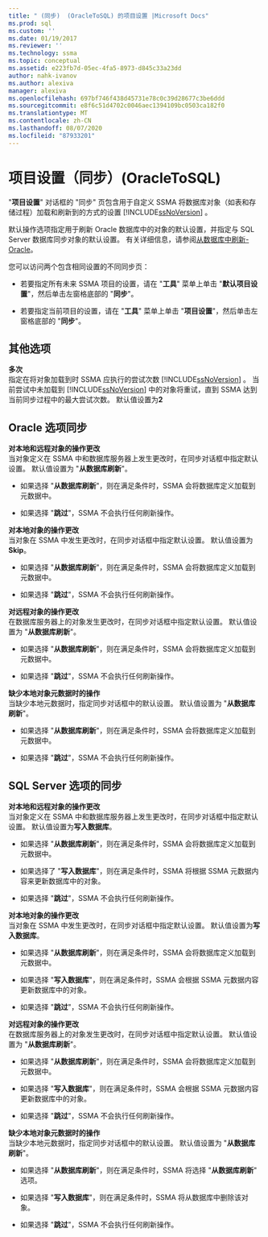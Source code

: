 ```yaml
---
title: " (同步)  (OracleToSQL) 的项目设置 |Microsoft Docs"
ms.prod: sql
ms.custom: ''
ms.date: 01/19/2017
ms.reviewer: ''
ms.technology: ssma
ms.topic: conceptual
ms.assetid: e223fb7d-05ec-4fa5-8973-d845c33a23dd
author: nahk-ivanov
ms.author: alexiva
manager: alexiva
ms.openlocfilehash: 697bf746f438d45731e78c0c39d28677c3be6ddd
ms.sourcegitcommit: e8f6c51d4702c0046aec1394109bc0503ca182f0
ms.translationtype: MT
ms.contentlocale: zh-CN
ms.lasthandoff: 08/07/2020
ms.locfileid: "87933201"
---
```

# <a name="project-settingssynchronization-oracletosql"></a>项目设置（同步）(OracleToSQL)
"**项目设置**" 对话框的 "同步" 页包含用于自定义 SSMA 将数据库对象（如表和存储过程）加载和刷新到的方式的设置 [!INCLUDE[ssNoVersion](../../includes/ssnoversion-md.md)] 。  
  
默认操作选项指定用于刷新 Oracle 数据库中的对象的默认设置，并指定与 SQL Server 数据库同步对象的默认设置。 有关详细信息，请参阅[从数据库中刷新-Oracle](../../ssma/oracle/refresh-from-database-oracletosql.md)。  
  
您可以访问两个包含相同设置的不同同步页：  
  
-   若要指定所有未来 SSMA 项目的设置，请在 "**工具**" 菜单上单击 "**默认项目设置**"，然后单击左窗格底部的 "**同步**"。  
  
-   若要指定当前项目的设置，请在 "**工具**" 菜单上单击 "**项目设置**"，然后单击左窗格底部的 "**同步**"。  
  
## <a name="miscellaneous-options"></a>其他选项  
**多次**  
指定在将对象加载到时 SSMA 应执行的尝试次数 [!INCLUDE[ssNoVersion](../../includes/ssnoversion-md.md)] 。 当前尝试中未加载到 [!INCLUDE[ssNoVersion](../../includes/ssnoversion-md.md)] 中的对象将重试，直到 SSMA 达到当前同步过程中的最大尝试次数。 默认值设置为**2**  
  
## <a name="synchronization-for-oracle-options"></a>Oracle 选项同步  
**对本地和远程对象的操作更改**  
当对象定义在 SSMA 中和数据库服务器上发生更改时，在同步对话框中指定默认设置。 默认值设置为 "**从数据库刷新**"。  
  
-   如果选择 "**从数据库刷新**"，则在满足条件时，SSMA 会将数据库定义加载到元数据中。  
  
-   如果选择 "**跳过**"，SSMA 不会执行任何刷新操作。  
  
**对本地对象的操作更改**  
当对象在 SSMA 中发生更改时，在同步对话框中指定默认设置。 默认值设置为**Skip**。  
  
-   如果选择 "**从数据库刷新**"，则在满足条件时，SSMA 会将数据库定义加载到元数据中。  
  
-   如果选择 "**跳过**"，SSMA 不会执行任何刷新操作。  
  
**对远程对象的操作更改**  
在数据库服务器上的对象发生更改时，在同步对话框中指定默认设置。 默认值设置为 "**从数据库刷新**"。  
  
-   如果选择 "**从数据库刷新**"，则在满足条件时，SSMA 会将数据库定义加载到元数据中。  
  
-   如果选择 "**跳过**"，SSMA 不会执行任何刷新操作。  
  
**缺少本地对象元数据时的操作**  
当缺少本地元数据时，指定同步对话框中的默认设置。 默认值设置为 "**从数据库刷新**"。  
  
-   如果选择 "**从数据库刷新**"，则在满足条件时，SSMA 会将数据库定义加载到元数据中。  
  
-   如果选择 "**跳过**"，SSMA 不会执行任何刷新操作。  
  
## <a name="synchronization-for-sql-server-options"></a>SQL Server 选项的同步  
**对本地和远程对象的操作更改**  
当对象定义在 SSMA 中和数据库服务器上发生更改时，在同步对话框中指定默认设置。 默认值设置为**写入数据库**。  
  
-   如果选择 "**从数据库刷新**"，则在满足条件时，SSMA 会将数据库定义加载到元数据中。  
  
-   如果选择了 "**写入数据库**"，则在满足条件时，SSMA 将根据 SSMA 元数据内容来更新数据库中的对象。  
  
-   如果选择 "**跳过**"，SSMA 不会执行任何刷新操作。  
  
**对本地对象的操作更改**  
当对象在 SSMA 中发生更改时，在同步对话框中指定默认设置。 默认值设置为**写入数据库**。  
  
-   如果选择 "**从数据库刷新**"，则在满足条件时，SSMA 会将数据库定义加载到元数据中。  
  
-   如果选择 "**写入数据库**"，则在满足条件时，SSMA 会根据 SSMA 元数据内容更新数据库中的对象。  
  
-   如果选择 "**跳过**"，SSMA 不会执行任何刷新操作。  
  
**对远程对象的操作更改**  
在数据库服务器上的对象发生更改时，在同步对话框中指定默认设置。  默认值设置为 "**从数据库刷新**"。  
  
-   如果选择 "**从数据库刷新**"，则在满足条件时，SSMA 会将数据库定义加载到元数据中。  
  
-   如果选择 "**写入数据库**"，则在满足条件时，SSMA 会根据 SSMA 元数据内容更新数据库中的对象。  
  
-   如果选择 "**跳过**"，SSMA 不会执行任何刷新操作。  
  
**缺少本地对象元数据时的操作**  
当缺少本地元数据时，指定同步对话框中的默认设置。 默认值设置为 "**从数据库刷新**"。  
  
-   如果选择 "**从数据库刷新**"，则在满足条件时，SSMA 将选择 "**从数据库刷新**" 选项。  
  
-   如果选择 "**写入数据库**"，则在满足条件时，SSMA 将从数据库中删除该对象。  
  
-   如果选择 "**跳过**"，SSMA 不会执行任何刷新操作。  
  
